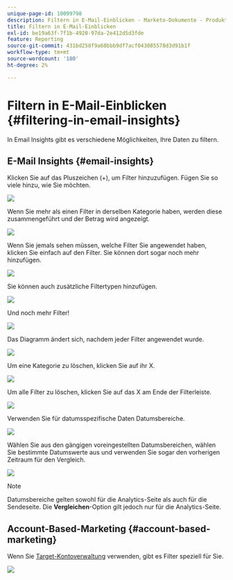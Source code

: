 ```yaml
---
unique-page-id: 10099798
description: Filtern in E-Mail-Einblicken - Marketo-Dokumente - Produktdokumentation
title: Filtern in E-Mail-Einblicken
exl-id: be19a63f-7f1b-4920-97da-2e412d5d3fde
feature: Reporting
source-git-commit: 431bd258f9a68bbb9df7acf043085578d3d91b1f
workflow-type: tm+mt
source-wordcount: '180'
ht-degree: 2%

---
```


# Filtern in E-Mail-Einblicken {#filtering-in-email-insights}

In Email Insights gibt es verschiedene Möglichkeiten, Ihre Daten zu filtern.

## E-Mail Insights {#email-insights}

Klicken Sie auf das Pluszeichen (+), um Filter hinzuzufügen. Fügen Sie so viele hinzu, wie Sie möchten.

![](assets/one-2.png)

Wenn Sie mehr als einen Filter in derselben Kategorie haben, werden diese zusammengeführt und der Betrag wird angezeigt.

![](assets/state.png)

Wenn Sie jemals sehen müssen, welche Filter Sie angewendet haben, klicken Sie einfach auf den Filter. Sie können dort sogar noch mehr hinzufügen.

![](assets/states.png)

Sie können auch zusätzliche Filtertypen hinzufügen.

![](assets/os.png)

Und noch mehr Filter!

![](assets/more-filters.png)

Das Diagramm ändert sich, nachdem jeder Filter angewendet wurde.

![](assets/filtered-chart.png)

Um eine Kategorie zu löschen, klicken Sie auf ihr X.

![](assets/filter1.png)

Um alle Filter zu löschen, klicken Sie auf das X am Ende der Filterleiste.

![](assets/filter2.png)

Verwenden Sie für datumsspezifische Daten Datumsbereiche.

![](assets/date-click.png)

Wählen Sie aus den gängigen voreingestellten Datumsbereichen, wählen Sie bestimmte Datumswerte aus und verwenden Sie sogar den vorherigen Zeitraum für den Vergleich.

![](assets/date-range.png)

>[!NOTE]
>
>Datumsbereiche gelten sowohl für die Analytics-Seite als auch für die Sendeseite. Die **Vergleichen**-Option gilt jedoch nur für die Analytics-Seite.

## Account-Based-Marketing {#account-based-marketing}

Wenn Sie [Target-Kontoverwaltung](https://docs.marketo.com/display/DOCS/Account+Based+Marketing+Overview) verwenden, gibt es Filter speziell für Sie.

![](assets/abm.png)
